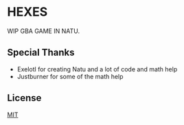 # HEXES

WIP GBA GAME IN NATU.

## Special Thanks

- Exelotl for creating Natu and a lot of code and math help
- Justburner for some of the math help

## License

[MIT](LICENSE)
